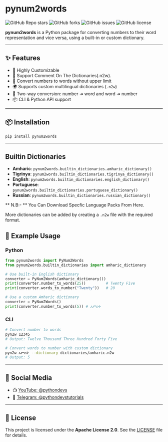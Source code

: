 # pynum2words

![GitHub Repo stars](https://img.shields.io/github/stars/BirukBelihu/pynum2words)
![GitHub forks](https://img.shields.io/github/forks/BirukBelihu/pynum2words)
![GitHub issues](https://img.shields.io/github/issues/BirukBelihu/pynum2words)
![GitHub license](https://img.shields.io/github/license/BirukBelihu/pynum2words)

**pynum2words** is a Python package for converting numbers to their word representation and vice versa, using a built-in or custom dictionary.

---

## ✨ Features

- 🔧 Highly Customizable
- 🚀 Support Comment On The Dictionaries(.n2w).
- 🔢 Convert numbers to words without upper limit  
- 🌍 Supports custom multilingual dictionaries (`.n2w`)  
- 🔁 Two-way conversion: number ➜ word and word ➜ number  
- 📦 CLI & Python API support

---

## 📦 Installation

```bash
pip install pynum2words
```

---

## Builtin Dictionaries

- **Amharic**: `pynum2words.builtin_dictionaries.amharic_dictionary()`
- **Tigrinya**: `pynum2words.builtin_dictionaries.tigrinya_dictionary()`
- **English**: `pynum2words.builtin_dictionaries.english_dictionary()`
- **Portuguese**: `pynum2words.builtin_dictionaries.portuguese_dictionary()`
- **Russian**: `pynum2words.builtin_dictionaries.russian_dictionary()`

** N.B:- ** You Can Download Specfic Language Packs From Here.

More dictionaries can be added by creating a `.n2w` file with the required format.

## 🧠 Example Usage

### Python

```python
from pynum2words import PyNum2Words
from pynum2words.builtin_dictionaries import amharic_dictionary

# Use built-in English dictionary
converter = PyNum2Words(amharic_dictionary())
print(converter.number_to_words(25))         # Twenty Five
print(converter.words_to_number("Twenty"))   # 20

# Use a custom Amharic dictionary
converter = PyNum2Words()
print(converter.number_to_words(5)) # አምስት
```

### CLI

```bash
# Convert number to words
pyn2w 12345
# Output: Twelve Thousand Three Hundred Forty Five

# Convert words to number with custom dictionary
pyn2w አምስት --dictionary dictionaries/amharic.n2w
# Output: 5
```

---

## 📢 Social Media

- 📺 [YouTube: @pythondevs](https://youtube.com/@pythondevs?si=_CZxaEBwDkQEj4je)  
- 💬 [Telegram: @pythondevstutorials](https://t.me/pythondevstutorials)

---

## 📄 License

This project is licensed under the **Apache License 2.0**. See the [LICENSE](LICENSE) file for details.